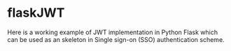 # flaskJWT
Here is a working example of JWT implementation in Python Flask which can be used as an skeleton in Single sign-on (SSO) authentication scheme.

